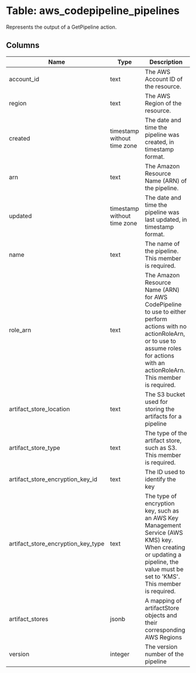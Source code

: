 
# Table: aws_codepipeline_pipelines
Represents the output of a GetPipeline action.
## Columns
| Name        | Type           | Description  |
| ------------- | ------------- | -----  |
|account_id|text|The AWS Account ID of the resource.|
|region|text|The AWS Region of the resource.|
|created|timestamp without time zone|The date and time the pipeline was created, in timestamp format.|
|arn|text|The Amazon Resource Name (ARN) of the pipeline.|
|updated|timestamp without time zone|The date and time the pipeline was last updated, in timestamp format.|
|name|text|The name of the pipeline.  This member is required.|
|role_arn|text|The Amazon Resource Name (ARN) for AWS CodePipeline to use to either perform actions with no actionRoleArn, or to use to assume roles for actions with an actionRoleArn.  This member is required.|
|artifact_store_location|text|The S3 bucket used for storing the artifacts for a pipeline|
|artifact_store_type|text|The type of the artifact store, such as S3.  This member is required.|
|artifact_store_encryption_key_id|text|The ID used to identify the key|
|artifact_store_encryption_key_type|text|The type of encryption key, such as an AWS Key Management Service (AWS KMS) key. When creating or updating a pipeline, the value must be set to 'KMS'.  This member is required.|
|artifact_stores|jsonb|A mapping of artifactStore objects and their corresponding AWS Regions|
|version|integer|The version number of the pipeline|
